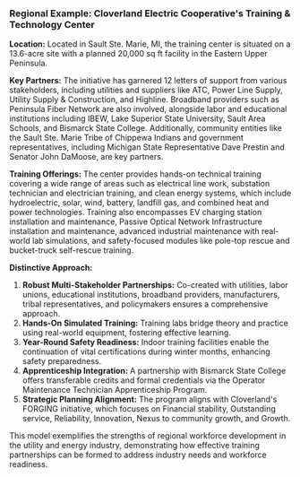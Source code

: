 ### Regional Example: Cloverland Electric Cooperative's Training & Technology Center

**Location:** Located in Sault Ste. Marie, MI, the training center is situated on a 13.6-acre site with a planned 20,000 sq ft facility in the Eastern Upper Peninsula.

**Key Partners:** The initiative has garnered 12 letters of support from various stakeholders, including utilities and suppliers like ATC, Power Line Supply, Utility Supply & Construction, and Highline. Broadband providers such as Peninsula Fiber Network are also involved, alongside labor and educational institutions including IBEW, Lake Superior State University, Sault Area Schools, and Bismarck State College. Additionally, community entities like the Sault Ste. Marie Tribe of Chippewa Indians and government representatives, including Michigan State Representative Dave Prestin and Senator John DaMoose, are key partners.

**Training Offerings:** The center provides hands-on technical training covering a wide range of areas such as electrical line work, substation technician and electrician training, and clean energy systems, which include hydroelectric, solar, wind, battery, landfill gas, and combined heat and power technologies. Training also encompasses EV charging station installation and maintenance, Passive Optical Network Infrastructure installation and maintenance, advanced industrial maintenance with real-world lab simulations, and safety-focused modules like pole-top rescue and bucket-truck self-rescue training.

**Distinctive Approach:**  
1. **Robust Multi-Stakeholder Partnerships:** Co-created with utilities, labor unions, educational institutions, broadband providers, manufacturers, tribal representatives, and policymakers ensures a comprehensive approach.
2. **Hands-On Simulated Training:** Training labs bridge theory and practice using real-world equipment, fostering effective learning.
3. **Year-Round Safety Readiness:** Indoor training facilities enable the continuation of vital certifications during winter months, enhancing safety preparedness.
4. **Apprenticeship Integration:** A partnership with Bismarck State College offers transferable credits and formal credentials via the Operator Maintenance Technician Apprenticeship Program.
5. **Strategic Planning Alignment:** The program aligns with Cloverland's FORGING initiative, which focuses on Financial stability, Outstanding service, Reliability, Innovation, Nexus to community growth, and Growth.

This model exemplifies the strengths of regional workforce development in the utility and energy industry, demonstrating how effective training partnerships can be formed to address industry needs and workforce readiness.